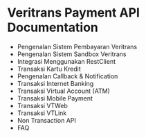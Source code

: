 Veritrans Payment API Documentation
===================================

- Pengenalan Sistem Pembayaran Veritrans
- Pengenalan Sistem Sandbox Veritrans
- Integrasi Menggunakan RestClient
- Transaksi Kartu Kredit
- Pengenalan Callback & Notification
- Transaksi Internet Banking
- Transaksi Virtual Account (ATM)
- Transaksi Mobile Payment
- Transaksi VTWeb
- Transaksi VTLink
- Non Transaction API
- FAQ
